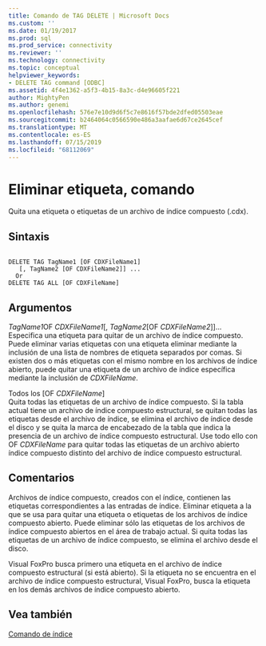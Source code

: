 ```yaml
---
title: Comando de TAG DELETE | Microsoft Docs
ms.custom: ''
ms.date: 01/19/2017
ms.prod: sql
ms.prod_service: connectivity
ms.reviewer: ''
ms.technology: connectivity
ms.topic: conceptual
helpviewer_keywords:
- DELETE TAG command [ODBC]
ms.assetid: 4f4e1362-a5f3-4b15-8a3c-d4e96605f221
author: MightyPen
ms.author: genemi
ms.openlocfilehash: 576e7e10d9d6f5c7e8616f57bde2dfed05503eae
ms.sourcegitcommit: b2464064c0566590e486a3aafae6d67ce2645cef
ms.translationtype: MT
ms.contentlocale: es-ES
ms.lasthandoff: 07/15/2019
ms.locfileid: "68112069"
---
```

# <a name="delete-tag-command"></a>Eliminar etiqueta, comando
Quita una etiqueta o etiquetas de un archivo de índice compuesto (.cdx).  
  
## <a name="syntax"></a>Sintaxis  
  
```  
  
DELETE TAG TagName1 [OF CDXFileName1]  
   [, TagName2 [OF CDXFileName2]] ...  
  Or   
DELETE TAG ALL [OF CDXFileName]  
```  
  
## <a name="arguments"></a>Argumentos  
 *TagName1*OF *CDXFileName1*[, *TagName2*[OF *CDXFileName2*]]...  
 Especifica una etiqueta para quitar de un archivo de índice compuesto. Puede eliminar varias etiquetas con una etiqueta eliminar mediante la inclusión de una lista de nombres de etiqueta separados por comas. Si existen dos o más etiquetas con el mismo nombre en los archivos de índice abierto, puede quitar una etiqueta de un archivo de índice específica mediante la inclusión de *CDXFileName*.  
  
 Todos los [OF *CDXFileName*]  
 Quita todas las etiquetas de un archivo de índice compuesto. Si la tabla actual tiene un archivo de índice compuesto estructural, se quitan todas las etiquetas desde el archivo de índice, se elimina el archivo de índice desde el disco y se quita la marca de encabezado de la tabla que indica la presencia de un archivo de índice compuesto estructural. Use todo ello con OF *CDXFileName* para quitar todas las etiquetas de un archivo abierto índice compuesto distinto del archivo de índice compuesto estructural.  
  
## <a name="remarks"></a>Comentarios  
 Archivos de índice compuesto, creados con el índice, contienen las etiquetas correspondientes a las entradas de índice. Eliminar etiqueta a la que se usa para quitar una etiqueta o etiquetas de los archivos de índice compuesto abierto. Puede eliminar sólo las etiquetas de los archivos de índice compuesto abiertos en el área de trabajo actual. Si quita todas las etiquetas de un archivo de índice compuesto, se elimina el archivo desde el disco.  
  
 Visual FoxPro busca primero una etiqueta en el archivo de índice compuesto estructural (si está abierto). Si la etiqueta no se encuentra en el archivo de índice compuesto estructural, Visual FoxPro, busca la etiqueta en los demás archivos de índice compuesto abierto.  
  
## <a name="see-also"></a>Vea también  
 [Comando de índice](../../odbc/microsoft/index-command.md)
